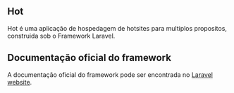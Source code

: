 ## Hot

Hot é uma aplicação de hospedagem de hotsites para multiplos propositos, construida sob o Framework Laravel.

## Documentação oficial do framework

A documentação oficial do framework pode ser encontrada no [Laravel website](http://laravel.com/docs).

